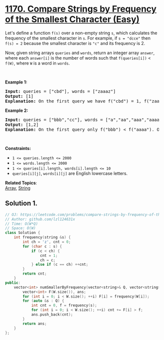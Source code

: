 # [1170. Compare Strings by Frequency of the Smallest Character (Easy)](https://leetcode.com/problems/compare-strings-by-frequency-of-the-smallest-character/submissions/)

<p>Let's define a function <code>f(s)</code> over a non-empty string <code>s</code>, which calculates the frequency of the smallest character in <code>s</code>. For example,&nbsp;if <code>s = "dcce"</code> then <code>f(s) = 2</code> because the smallest character is <code>"c"</code> and its frequency is 2.</p>

<p>Now, given string arrays <code>queries</code>&nbsp;and <code>words</code>, return an integer array <code>answer</code>, where each <code>answer[i]</code>&nbsp;is the number of words such that <code>f(queries[i])</code>&nbsp;&lt; <code>f(W)</code>, where <code>W</code>&nbsp;is a word in <code>words</code>.</p>

<p>&nbsp;</p>
<p><strong>Example 1:</strong></p>

<pre><strong>Input:</strong> queries = ["cbd"], words = ["zaaaz"]
<strong>Output:</strong> [1]
<strong>Explanation:</strong> On the first query we have f("cbd") = 1, f("zaaaz") = 3 so f("cbd") &lt; f("zaaaz").
</pre>

<p><strong>Example 2:</strong></p>

<pre><strong>Input:</strong> queries = ["bbb","cc"], words = ["a","aa","aaa","aaaa"]
<strong>Output:</strong> [1,2]
<strong>Explanation:</strong> On the first query only f("bbb") &lt; f("aaaa"). On the second query both f("aaa") and f("aaaa") are both &gt; f("cc").
</pre>

<p>&nbsp;</p>
<p><strong>Constraints:</strong></p>

<ul>
	<li><code>1 &lt;= queries.length &lt;= 2000</code></li>
	<li><code>1 &lt;= words.length &lt;= 2000</code></li>
	<li><code>1 &lt;= queries[i].length, words[i].length &lt;= 10</code></li>
	<li><code>queries[i][j]</code>, <code>words[i][j]</code> are English lowercase letters.</li>
</ul>


**Related Topics**:  
[Array](https://leetcode.com/tag/array/), [String](https://leetcode.com/tag/string/)

## Solution 1.

```cpp
// OJ: https://leetcode.com/problems/compare-strings-by-frequency-of-the-smallest-character/
// Author: github.com/lzl124631x
// Time: O(W*Q)
// Space: O(W)
class Solution {
    int frequency(string &s) {
        int ch = 'z', cnt = 0;
        for (char c : s) {
            if (c < ch) {
                cnt = 1;
                ch = c;
            } else if (c == ch) ++cnt;
        }
        return cnt;
    }
public:
    vector<int> numSmallerByFrequency(vector<string>& Q, vector<string>& W) {
        vector<int> F(W.size()), ans;
        for (int i = 0; i < W.size(); ++i) F[i] = frequency(W[i]);
        for (auto &s : Q) {
            int cnt = 0, f = frequency(s);
            for (int i = 0; i < W.size(); ++i) cnt += F[i] > f;
            ans.push_back(cnt);
        }
        return ans;
    }
};
```